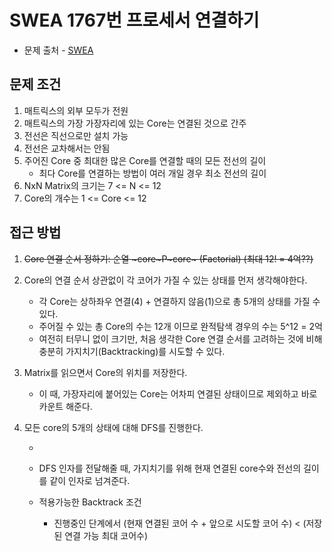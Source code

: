 # SWEA 1767번 프로세서 연결하기

- 문제 출처 - [SWEA](https://swexpertacademy.com/)

## 문제 조건

1. 매트릭스의 외부 모두가 전원
2. 매트릭스의 가장 가장자리에 있는 Core는 연결된 것으로 간주
3. 전선은 직선으로만 설치 가능
4. 전선은 교차해서는 안됨
5. 주어진 Core 중 최대한 많은 Core를 연결할 때의 모든 전선의 길이
   - 최다 Core를 연결하는 방법이 여러 개일 경우 최소 전선의 길이
6. NxN Matrix의 크기는 7 <= N <= 12
7. Core의 개수는 1 <= Core <= 12

## 접근 방법

1. ~~Core 연결 순서 정하기: 순열 ~core~P~core~ (Factorial) (최대 12! = 4억??)~~

1. Core의 연결 순서 상관없이 각 코어가 가질 수 있는 상태를 먼저 생각해야한다.

   - 각 Core는 상하좌우 연결(4) + 연결하지 않음(1)으로 총 5개의 상태를 가질 수 있다.
   - 주어질 수 있는 총 Core의 수는 12개 이므로 완적탐색 경우의 수는 5^12 = 2억
   - 여전히 터무니 없이 크기만, 처음 생각한 Core 연결 순서를 고려하는 것에 비해 충분히 가지치기(Backtracking)를 시도할 수 있다.

2. Matrix를 읽으면서 Core의 위치를 저장한다.

   - 이 때, 가장자리에 붙어있는 Core는 어차피 연결된 상태이므로 제외하고 바로 카운트 해준다.

3. 모든 core의 5개의 상태에 대해 DFS를 진행한다.

   - 

   - DFS 인자를 전달해줄 때, 가지치기를 위해 현재 연결된 core수와 전선의 길이를 같이 인자로 넘겨준다.
   - 적용가능한 Backtrack 조건
     - 진행중인 단계에서 (현재 연결된 코어 수 + 앞으로 시도할 코어 수) < (저장된 연결 가능 최대 코어수)